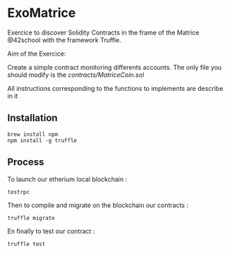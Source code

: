 # ExoMatrice
Exercice to discover Solidity Contracts in the frame of the Matrice @42school with the framework Truffle.

Aim of the Exercice:

Create a simple contract monitoring differents accounts.
The only file you should modify is the _contracts/MatriceCoin.sol_

All instructions corresponding to the functions to implements are describe in it

## Installation
```
brew install npm
npm install -g truffle
```
## Process
To launch our etherium local blockchain :
```
testrpc
```
Then to compile and migrate on the blockchain our contracts :
```
truffle migrate
```
En finally to test our contract :
```
truffle test
```
